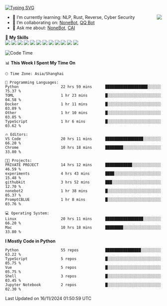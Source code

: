 [![Typing SVG](https://readme-typing-svg.herokuapp.com?size=25&duration=2500&color=8C43EA&vCenter=true&width=200&height=40&lines=Hi+there+%F0%9F%91%8B%F0%9F%8F%BB;I'm+yanyongyu)](https://git.io/typing-svg)

<a href="#">
  <img align="right" src="https://github-readme-stats.vercel.app/api?username=yanyongyu&count_private=true&show_icons=true&bg_color=15,f2f7fd,E0EAFC" />
</a>

- 🌱 I’m currently learning: NLP, Rust, Reverse, Cyber Security
- 👯 I’m collaborating on: [NoneBot](https://github.com/nonebot), [QQ Bot](https://github.com/Mrs4s/go-cqhttp)
- 💬 Ask me about: [NoneBot](https://github.com/nonebot), [CAI](https://github.com/cscs181/CAI)

🌟 **My Skills**  
![](https://img.shields.io/badge/-Python-3e74a2?style=flat-square&logo=Python&logoColor=fff)
![](https://img.shields.io/badge/-TypeScript-3178C6?style=flat-square&logo=TypeScript&logoColor=fff)
![](https://img.shields.io/badge/-Vue-4fc08d?style=flat-square&logo=Vue.js&logoColor=fff)
![](https://img.shields.io/badge/-React-2d98ce?style=flat-square&logo=React&logoColor=fff)
![](https://img.shields.io/badge/-FastAPI-009688?style=flat-square&logo=FastAPI&logoColor=fff)
![](https://img.shields.io/badge/-Linux-000000?style=flat-square&logo=Linux&logoColor=fff)
![](https://img.shields.io/badge/-Docker-2496ED?style=flat-square&logo=Docker&logoColor=fff)
![](https://img.shields.io/badge/-Kubernetes-326CE5?style=flat-square&logo=Kubernetes&logoColor=fff)
![](https://img.shields.io/badge/-GitHub%20Actions-2088FF?style=flat-square&logo=GitHubActions&logoColor=fff)
![](https://img.shields.io/badge/-PostgreSQL-4169E1?style=flat-square&logo=PostgreSQL&logoColor=fff)
![](https://img.shields.io/badge/-Redis-DC382D?style=flat-square&logo=Redis&logoColor=fff)
![](https://img.shields.io/badge/-MongoDB-47A248?style=flat-square&logo=MongoDB&logoColor=fff)

<!--START_SECTION:waka-->
![Code Time](http://img.shields.io/badge/Code%20Time-6%2C892%20hrs%206%20mins-blue)

📊 **This Week I Spent My Time On** 

```text
🕑︎ Time Zone: Asia/Shanghai

💬 Programming Languages: 
Python                   22 hrs 59 mins      ███████████████████░░░░░░   75.37 % 
TOML                     1 hr 23 mins        █░░░░░░░░░░░░░░░░░░░░░░░░   04.58 % 
Docker                   1 hr 11 mins        █░░░░░░░░░░░░░░░░░░░░░░░░   03.89 % 
Other                    1 hr 10 mins        █░░░░░░░░░░░░░░░░░░░░░░░░   03.85 % 
TypeScript               1 hr 6 mins         █░░░░░░░░░░░░░░░░░░░░░░░░   03.62 % 

🔥 Editors: 
VS Code                  20 hrs 11 mins      █████████████████░░░░░░░░   66.20 % 
Chrome                   10 hrs 18 mins      ████████░░░░░░░░░░░░░░░░░   33.80 % 

🐱‍💻 Projects: 
PRIVATE PROJECT          14 hrs 12 mins      ████████████░░░░░░░░░░░░░   46.59 % 
experiments              4 hrs 43 mins       ████░░░░░░░░░░░░░░░░░░░░░   15.48 % 
githubkit                3 hrs 52 mins       ███░░░░░░░░░░░░░░░░░░░░░░   12.70 % 
nonebot2                 1 hr 38 mins        █░░░░░░░░░░░░░░░░░░░░░░░░   05.37 % 
PromptCBLUE              1 hr 8 mins         █░░░░░░░░░░░░░░░░░░░░░░░░   03.76 % 

💻 Operating System: 
Linux                    20 hrs 11 mins      █████████████████░░░░░░░░   66.20 % 
Mac                      10 hrs 18 mins      ████████░░░░░░░░░░░░░░░░░   33.80 % 
```

**I Mostly Code in Python** 

```text
Python                   55 repos            ████████████████░░░░░░░░░   63.22 % 
TypeScript               5 repos             █░░░░░░░░░░░░░░░░░░░░░░░░   05.75 % 
Vue                      5 repos             █░░░░░░░░░░░░░░░░░░░░░░░░   05.75 % 
Shell                    3 repos             █░░░░░░░░░░░░░░░░░░░░░░░░   03.45 % 
Jupyter Notebook         2 repos             █░░░░░░░░░░░░░░░░░░░░░░░░   02.30 % 
```




 Last Updated on 16/11/2024 01:50:59 UTC
<!--END_SECTION:waka-->
